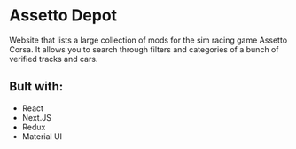 # Assetto Depot
Website that lists a large collection of mods for the sim racing game Assetto Corsa. It allows you to search through filters and categories of a bunch of verified tracks and cars.

## Bult with:
- React
- Next.JS
- Redux
- Material UI
